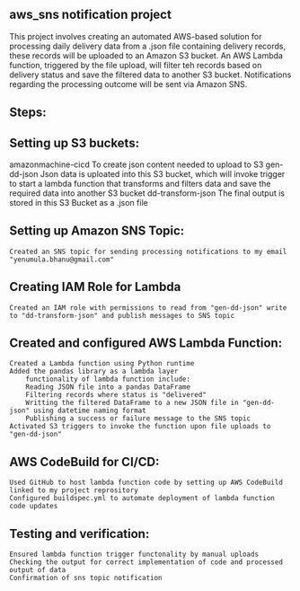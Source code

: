 ## aws_sns notification project

This project involves creating an automated AWS-based solution for processing daily delivery data from a .json file containing delivery records, these records will be uploaded to an Amazon S3 bucket. An AWS Lambda function, triggered by the file upload, will filter teh records based on delivery status and save the filtered data to another S3 bucket.
Notifications regarding the processing outcome will be sent via Amazon SNS.

## Steps:

## Setting up S3 buckets: 
amazonmachine-cicd 
    To create json content needed to upload to S3
gen-dd-json
    Json data is uploated into this S3 bucket, which will invoke trigger to start a lambda function that transforms and filters data and save the required data into another S3 bucket
dd-transform-json
    The final output is stored in this S3 Bucket as a .json file


## Setting up Amazon SNS Topic:
    Created an SNS topic for sending processing notifications to my email "yenumula.bhanu@gmail.com"

## Creating IAM Role for Lambda
    Created an IAM role with permissions to read from "gen-dd-json" write to "dd-transform-json" and publish messages to SNS topic

## Created and configured AWS Lambda Function:
    Created a Lambda function using Python runtime
    Added the pandas library as a lambda layer 
        functionality of lambda function include:
        Reading JSON file into a pandas DataFrame
        Filtering records where status is "delivered"
        Writting the filtered DataFrame to a new JSON file in "gen-dd-json" using datetime naming format
        Publishing a success or failure message to the SNS topic
    Activated S3 triggers to invoke the function upon file uploads to "gen-dd-json"

## AWS CodeBuild for CI/CD:
    Used GitHub to host lambda function code by setting up AWS CodeBuild linked to my project reprository
    Configured buildspec.yml to automate deployment of lambda function code updates

## Testing and verification:
    Ensured lambda function trigger functonality by manual uploads
    Checking the output for correct implementation of code and processed output of data
    Confirmation of sns topic notification 


